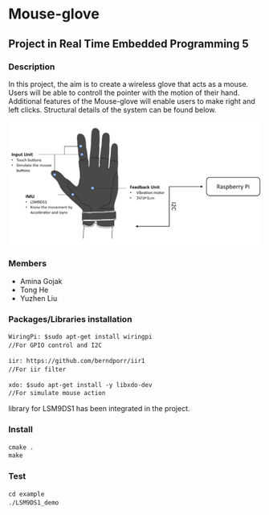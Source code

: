 # Mouse-glove

## Project in Real Time Embedded Programming 5

### Description
In this project, the aim is to create a wireless glove that acts as a mouse. Users will be able to controll the pointer with the motion of their hand. Additional features of the Mouse-glove will enable users to make right and left clicks. Structural details of the system can be found below.

![image](https://github.com/gojakamina/Mouse-glove/raw/master/Schematic.png)

### Members
* Amina Gojak
* Tong He
* Yuzhen Liu



### Packages/Libraries installation
```diff
WiringPi: $sudo apt-get install wiringpi 
//For GPIO control and I2C  
```
```diff
iir: https://github.com/berndporr/iir1 
//For iir filter 
```
```diff
xdo: $sudo apt-get install -y libxdo-dev 
//For simulate mouse action
```
library for LSM9DS1 has been integrated in the project.

### Install
```diff
cmake .  
make
```

### Test
```diff
cd example  
./LSM9DS1_demo
```
